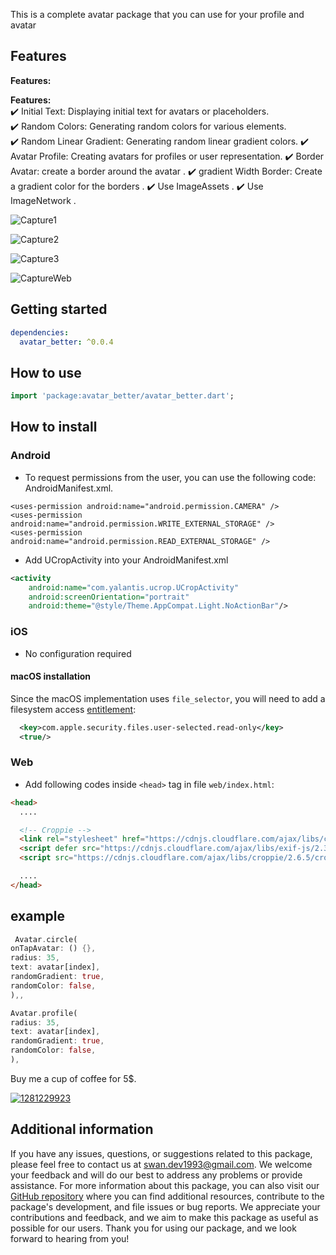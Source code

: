 This is a complete avatar package that you can use for your profile and avatar

## Features

**Features:** 

**Features:**  
✔️ Initial Text: Displaying initial text for avatars or placeholders.  
✔️ Random Colors: Generating random colors for various elements.  
✔️ Random Linear Gradient: Generating random linear gradient colors.
✔️ Avatar Profile: Creating avatars for profiles or user representation.
✔️ Border Avatar: create a border around the avatar .
✔️ gradient Width Border: Create a gradient color for the borders .
✔️ Use ImageAssets .
✔️ Use ImageNetwork .

![Capture1](https://github.com/SwanFlutter/flutter_avatars/assets/151648897/9cb4f63a-5b2d-4d58-b820-de9b080ddaaf)

![Capture2](https://github.com/SwanFlutter/flutter_avatars/assets/151648897/21aebfdd-a39a-46e7-bf2b-7b7c2e990891)


![Capture3](https://github.com/SwanFlutter/flutter_avatars/assets/151648897/8990ce91-bebe-461b-9aff-291a3a1a0a90)



![CaptureWeb](https://github.com/SwanFlutter/avatar_better/assets/151648897/25948b33-eaeb-4aa8-bc25-d8361a604dca)

## Getting started

```yaml
dependencies:
  avatar_better: ^0.0.4
```

## How to use

```dart
import 'package:avatar_better/avatar_better.dart';

```

## How to install

### Android

- To request permissions from the user, you can use the following code: AndroidManifest.xml.

```
<uses-permission android:name="android.permission.CAMERA" />
<uses-permission android:name="android.permission.WRITE_EXTERNAL_STORAGE" />
<uses-permission android:name="android.permission.READ_EXTERNAL_STORAGE" />

```
- Add UCropActivity into your AndroidManifest.xml
````xml
<activity
    android:name="com.yalantis.ucrop.UCropActivity"
    android:screenOrientation="portrait"
    android:theme="@style/Theme.AppCompat.Light.NoActionBar"/>
````

### iOS
- No configuration required


#### macOS installation

Since the macOS implementation uses `file_selector`, you will need to
add a filesystem access
[entitlement](https://docs.flutter.dev/platform-integration/macos/building#entitlements-and-the-app-sandbox):
```xml
  <key>com.apple.security.files.user-selected.read-only</key>
  <true/>
```

### Web
- Add following codes inside `<head>` tag in file `web/index.html`:

```html
<head>
  ....

  <!-- Croppie -->
  <link rel="stylesheet" href="https://cdnjs.cloudflare.com/ajax/libs/croppie/2.6.5/croppie.css" />
  <script defer src="https://cdnjs.cloudflare.com/ajax/libs/exif-js/2.3.0/exif.js"></script>
  <script src="https://cdnjs.cloudflare.com/ajax/libs/croppie/2.6.5/croppie.min.js"></script>

  ....
</head>
```

## example

```dart
 Avatar.circle(
onTapAvatar: () {},
radius: 35,
text: avatar[index],
randomGradient: true,
randomColor: false,
),,
```

```dart
Avatar.profile(
radius: 35,
text: avatar[index],
randomGradient: true,
randomColor: false,
),                           
```
Buy me a cup of coffee for 5$.

[![1281229923](https://github.com/SwanFlutter/flutter_avatars/assets/151648897/fd75ec2b-5123-4202-a0a5-85d07adba708)](https://www.swanflutterdev.site/pay.html)



## Additional information

If you have any issues, questions, or suggestions related to this package, please feel free to contact us at [swan.dev1993@gmail.com](mailto:swan.dev1993@gmail.com). We welcome your feedback and will do our best to address any problems or provide assistance.
For more information about this package, you can also visit our [GitHub repository](https://github.com/SwanFlutter/avatar_better) where you can find additional resources, contribute to the package's development, and file issues or bug reports. We appreciate your contributions and feedback, and we aim to make this package as useful as possible for our users.
Thank you for using our package, and we look forward to hearing from you!

